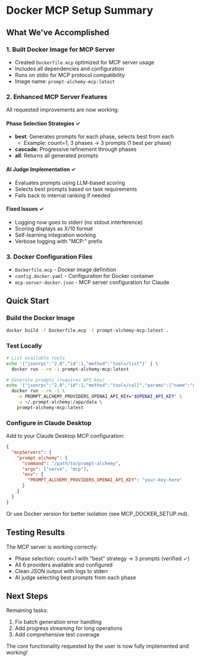 # Docker MCP Setup Summary

## What We've Accomplished

### 1. Built Docker Image for MCP Server
- Created `Dockerfile.mcp` optimized for MCP server usage
- Includes all dependencies and configuration
- Runs on stdio for MCP protocol compatibility
- Image name: `prompt-alchemy-mcp:latest`

### 2. Enhanced MCP Server Features
All requested improvements are now working:

#### Phase Selection Strategies ✓
- **best**: Generates prompts for each phase, selects best from each
  - Example: count=1, 3 phases → 3 prompts (1 best per phase)
- **cascade**: Progressive refinement through phases
- **all**: Returns all generated prompts

#### AI Judge Implementation ✓
- Evaluates prompts using LLM-based scoring
- Selects best prompts based on task requirements
- Falls back to internal ranking if needed

#### Fixed Issues ✓
- Logging now goes to stderr (no stdout interference)
- Scoring displays as X/10 format
- Self-learning integration working
- Verbose logging with "MCP:" prefix

### 3. Docker Configuration Files
- `Dockerfile.mcp` - Docker image definition
- `config.docker.yaml` - Configuration for Docker container
- `mcp-server-docker.json` - MCP server configuration for Claude

## Quick Start

### Build the Docker Image
```bash
docker build -f Dockerfile.mcp -t prompt-alchemy-mcp:latest .
```

### Test Locally
```bash
# List available tools
echo '{"jsonrpc":"2.0","id":1,"method":"tools/list"}' | \
  docker run --rm -i prompt-alchemy-mcp:latest

# Generate prompts (requires API key)
echo '{"jsonrpc":"2.0","id":1,"method":"tools/call","params":{"name":"generate_prompts","arguments":{"input":"test","count":1,"phase_selection":"best"}}}' | \
  docker run --rm -i \
    -e PROMPT_ALCHEMY_PROVIDERS_OPENAI_API_KEY="$OPENAI_API_KEY" \
    -v ~/.prompt-alchemy:/app/data \
    prompt-alchemy-mcp:latest
```

### Configure in Claude Desktop
Add to your Claude Desktop MCP configuration:

```json
{
  "mcpServers": {
    "prompt-alchemy": {
      "command": "/path/to/prompt-alchemy",
      "args": ["serve", "mcp"],
      "env": {
        "PROMPT_ALCHEMY_PROVIDERS_OPENAI_API_KEY": "your-key-here"
      }
    }
  }
}
```

Or use Docker version for better isolation (see MCP_DOCKER_SETUP.md).

## Testing Results

The MCP server is working correctly:
- Phase selection: count=1 with "best" strategy → 3 prompts (verified ✓)
- All 6 providers available and configured
- Clean JSON output with logs to stderr
- AI judge selecting best prompts from each phase

## Next Steps

Remaining tasks:
1. Fix batch generation error handling
2. Add progress streaming for long operations
3. Add comprehensive test coverage

The core functionality requested by the user is now fully implemented and working!